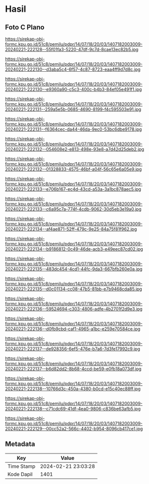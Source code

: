 # Hasil

## Foto C Plano

https://sirekap-obj-formc.kpu.go.id/51c8/pemilu/pdpr/14/07/18/20/03/1407182003009-20240221-222128--55f01fa3-5220-47df-9c7d-8cae13ec82b5.jpg

https://sirekap-obj-formc.kpu.go.id/51c8/pemilu/pdpr/14/07/18/20/03/1407182003009-20240221-222130--d3aba5c4-6f57-4c87-8723-eaa4ff9d7d8c.jpg

https://sirekap-obj-formc.kpu.go.id/51c8/pemilu/pdpr/14/07/18/20/03/1407182003009-20240221-222130--e9360a90-c5c3-400c-b4b3-84ef05e491f1.jpg

https://sirekap-obj-formc.kpu.go.id/51c8/pemilu/pdpr/14/07/18/20/03/1407182003009-20240221-222131--259a5e5b-0685-4690-8199-f4c595503e91.jpg

https://sirekap-obj-formc.kpu.go.id/51c8/pemilu/pdpr/14/07/18/20/03/1407182003009-20240221-222131--f6364cec-da44-46da-9ec0-53bc6dbe9178.jpg

https://sirekap-obj-formc.kpu.go.id/51c8/pemilu/pdpr/14/07/18/20/03/1407182003009-20240221-222132--054608e2-e813-498e-93e8-a7d42d25deb2.jpg

https://sirekap-obj-formc.kpu.go.id/51c8/pemilu/pdpr/14/07/18/20/03/1407182003009-20240221-222132--01328833-4575-46bf-a04f-56c65e6a05e9.jpg

https://sirekap-obj-formc.kpu.go.id/51c8/pemilu/pdpr/14/07/18/20/03/1407182003009-20240221-222133--e706b167-ec4d-43cd-a53a-3a1bc878aec5.jpg

https://sirekap-obj-formc.kpu.go.id/51c8/pemilu/pdpr/14/07/18/20/03/1407182003009-20240221-222133--c6a95c7a-774f-4cdb-9062-30d5eb3e19a0.jpg

https://sirekap-obj-formc.kpu.go.id/51c8/pemilu/pdpr/14/07/18/20/03/1407182003009-20240221-222134--af4ae871-52ff-479c-9e25-84a75f81f962.jpg

https://sirekap-obj-formc.kpu.go.id/51c8/pemilu/pdpr/14/07/18/20/03/1407182003009-20240221-222134--b9186812-0c49-46de-acb3-e49eec87cd02.jpg

https://sirekap-obj-formc.kpu.go.id/51c8/pemilu/pdpr/14/07/18/20/03/1407182003009-20240221-222135--483dc454-4cd1-44fc-9da3-667bfb260e0a.jpg

https://sirekap-obj-formc.kpu.go.id/51c8/pemilu/pdpr/14/07/18/20/03/1407182003009-20240221-222135--d0c01134-cc08-47b5-81bb-e7b9468cda85.jpg

https://sirekap-obj-formc.kpu.go.id/51c8/pemilu/pdpr/14/07/18/20/03/1407182003009-20240221-222136--59524694-c303-4806-adfe-4b2701f2d9e3.jpg

https://sirekap-obj-formc.kpu.go.id/51c8/pemilu/pdpr/14/07/18/20/03/1407182003009-20240221-222136--d0fb9cbd-caf1-4965-a1bc-e259e70584ce.jpg

https://sirekap-obj-formc.kpu.go.id/51c8/pemilu/pdpr/14/07/18/20/03/1407182003009-20240221-222137--de928356-6ef5-476e-b7a6-7d3fe17992c9.jpg

https://sirekap-obj-formc.kpu.go.id/51c8/pemilu/pdpr/14/07/18/20/03/1407182003009-20240221-222137--b6d82dd2-8b68-4ccd-be59-e0fb18a073df.jpg

https://sirekap-obj-formc.kpu.go.id/51c8/pemilu/pdpr/14/07/18/20/03/1407182003009-20240221-222138--10766d3c-450a-4380-b0cd-e15c40ec88ff.jpg

https://sirekap-obj-formc.kpu.go.id/51c8/pemilu/pdpr/14/07/18/20/03/1407182003009-20240221-222138--c71cdc69-41df-4ea0-9806-c836be63afb5.jpg

https://sirekap-obj-formc.kpu.go.id/51c8/pemilu/pdpr/14/07/18/20/03/1407182003009-20240221-222129--00cc52a2-566c-4402-b954-8096cb417ce1.jpg


## Metadata

| Key        | Value               |
| ---------- | ------------------- |
| Time Stamp | 2024-02-21 23:03:28 |
| Kode Dapil | 1401                |



